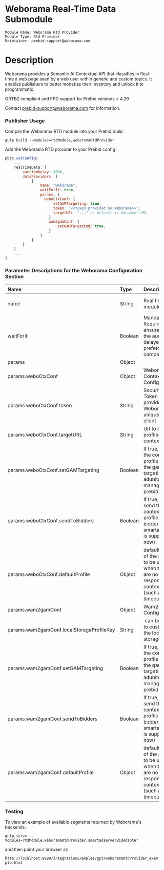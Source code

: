 # Weborama Real-Time Data Submodule

```
Module Name: Weborama Rtd Provider
Module Type: Rtd Provider
Maintainer: prebid-support@weborama.com
```

# Description

Weborama provides a Semantic AI Contextual API that classifies in Real-time a web page seen by a web user within generic and custom topics. It enables publishers to better monetize their inventory and unlock it to programmatic.

ORTB2 compliant and FPD support for Prebid versions < 4.29

Contact prebid-support@weborama.com for information.

### Publisher Usage

Compile the Weborama RTD module into your Prebid build:

`gulp build --modules=rtdModule,weboramaRtdProvider`

Add the Weborama RTD provider to your Prebid config.

```javascript
pbjs.setConfig(
    ...
    realTimeData: {
        auctionDelay: 1000,
        dataProviders: [
            {
                name: "weborama",
                waitForIt: true,
                params: {
                  weboCtxConf: {
                      setGAMTargeting: true,
                      token: "<<token provided by weborama>>",
                      targetURL: "..." // default is document.URL
                    },
                    wam2gamConf: {
                        setGAMTargeting: true,
                    }
                }
            }
        ]
    }
    ...
}
```

### Parameter Descriptions for the Weborama Configuration Section

| Name  |Type | Description   | Notes  |
| :------------ | :------------ | :------------ |:------------ |
| name | String | Real time data module name | Mandatory. Always 'Weborama' |
| waitForIt | Boolean | Mandatory. Required to ensure that the auction is delayed until prefetch is complete | Optional. Defaults to false but recommended to true |
| params | Object | | Optional |
| params.weboCtxConf | Object | Weborama Contextual Configuration | Optional |
| params.weboCtxConf.token | String | Security Token provided by Weborama, unique per client | Mandatory |
| params.weboCtxConf.targetURL | String | Url to be profiled in the contextual api | Optional. Defaults to `document.URL` |
| params.weboCtxConf.setGAMTargeting|Boolean|If true, will use the contextual profile to set the gam targeting of all adunits managed by prebid.js| Optional. Default is *true*.|
| params.weboCtxConf.sendToBidders|Boolean|If true, will send the contextual profile to all bidders (only smartadserver is supported now)| Optional. Default is *true*.|
| params.weboCtxConf.defaultProfile | Object | default value of the profile to be used when there are no response from contextual api (such as timeout)| Optional. Default is `{}` |
| params.wam2gamConf | Object | Wam2gam Configuration | Optional |
| params.wam2gamConf.localStorageProfileKey| String | can be used to customize the local storage key | Optional |
| params.wam2gamConf.setGAMTargeting|Boolean|If true, will use the contextual profile to set the gam targeting of all adunits managed by prebid.js| Optional. Default is *true*.|
| params.wam2gamConf.sendToBidders|Boolean|If true, will send the contextual profile to all bidders (only smartadserver is supported now)| Optional. Default is *true*.|
| params.wam2gamConf.defaultProfile | Object | default value of the profile to be used when there are no response from contextual api (such as timeout)| Optional. Default is `{}` |

### Testing

To view an example of available segments returned by Weborama's backends:

`gulp serve --modules=rtdModule,weboramaRtdProvider,smartadserverBidAdapter`

and then point your browser at:

`http://localhost:9999/integrationExamples/gpt/weboramaRtdProvider_example.html`
